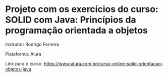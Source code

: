 # Projeto com os exercícios do curso: SOLID com Java: Princípios da programação orientada a objetos

Instrutor: Rodrigo Ferreira

Plataforma: Alura

Link para o curso: https://www.alura.com.br/curso-online-solid-orientacao-objetos-java